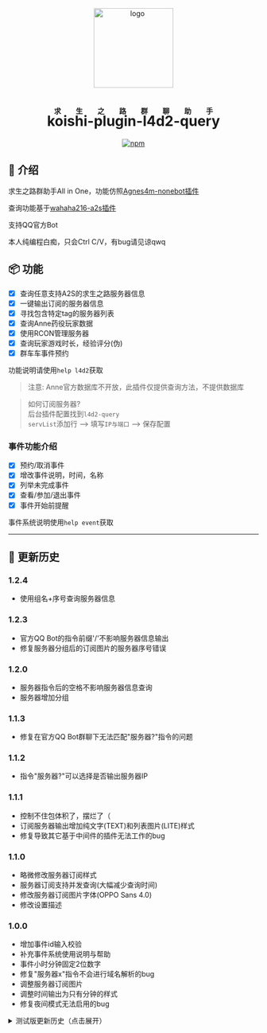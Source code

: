 <!-- markdownlint-disable MD026 MD028 MD033 MD041 -->

<div align="center">
  <a href="https://koishi.chat/" target="_blank">
    <img width="160" src="https://koishi.chat/logo.png" alt="logo">
  </a>

<h1><ruby>koishi-plugin-l4d2-query<rp>(</rp><rt>求生之路群聊助手</rt><rp>)</ruby></h1>

[![npm](https://img.shields.io/npm/v/koishi-plugin-l4d2-query?style=flat-square)](https://www.npmjs.com/package/koishi-plugin-l4d2-query)

</div>

## 📖 介绍

求生之路群助手All in One，功能仿照[Agnes4m-nonebot插件](https://github.com/Agnes4m/nonebot_plugin_l4d2_server)

查询功能基于[wahaha216-a2s插件](https://github.com/wahaha216/koishi-plugin-a2s)

支持QQ官方Bot

本人纯编程白痴，只会Ctrl C/V，有bug请见谅qwq

## 📦 功能

- [x] 查询任意支持A2S的求生之路服务器信息
- [x] 一键输出订阅的服务器信息
- [x] 寻找包含特定tag的服务器列表
- [x] 查询Anne药役玩家数据
- [x] 使用RCON管理服务器
- [x] 查询玩家游戏时长，经验评分(伪)
- [x] 群车车事件预约

功能说明请使用`help l4d2`获取

> 注意: Anne官方数据库不开放，此插件仅提供查询方法，不提供数据库

> 如何订阅服务器?\
> 后台插件配置找到`l4d2-query`\
> `servList`添加行 --> 填写`IP与端口` --> 保存配置

### 事件功能介绍

- [x] 预约/取消事件
- [x] 增改事件说明，时间，名称
- [x] 列举未完成事件
- [x] 查看/参加/退出事件
- [x] 事件开始前提醒

事件系统说明使用`help event`获取

---

## 📝 更新历史

### 1.2.4

- 使用组名+序号查询服务器信息

### 1.2.3

- 官方QQ Bot的指令前缀'/'不影响服务器信息输出
- 修复服务器分组后的订阅图片的服务器序号错误

### 1.2.0

- 服务器指令后的空格不影响服务器信息查询
- 服务器增加分组

### 1.1.3

- 修复在官方QQ Bot群聊下无法匹配"服务器?"指令的问题

### 1.1.2

- 指令"服务器?"可以选择是否输出服务器IP

### 1.1.1

- 控制不住包体积了，摆烂了（
- 订阅服务器输出增加纯文字(TEXT)和列表图片(LITE)样式
- 修复导致其它基于中间件的插件无法工作的bug

### 1.1.0

- 略微修改服务器订阅样式
- 服务器订阅支持并发查询(大幅减少查询时间)
- 修改服务器订阅图片字体(OPPO Sans 4.0)
- 修改设置描述

### 1.0.0

- 增加事件id输入校验
- 补充事件系统使用说明与帮助
- 事件小时分钟固定2位数字
- 修复"服务器x"指令不会进行域名解析的bug
- 调整服务器订阅图片
- 调整时间输出为只有分钟的样式
- 修复夜间模式无法启用的bug

<details>
<summary>测试版更新历史（点击展开）</summary>

### 1.0.0-alpha.0

- 修复重复参加事件bug
- 新增求生数据查询功能，经验评分功能
- 完善事件系统

### 0.8.0 ~ 0.8.3

- 初步完成群车车系统

### 0.7.0

- Anne查询支持绑定SteamID以快速查询
- Anne查询支持排名

### 0.6.2

- 合并管理插件指令
- "Anne查询" 和 "找服" 改为可选功能
- 更改设置样式, 请删除配置后再使用！

### 0.6.1

- 优化暗色背景下服务器图标的显示
- 搜索服务器时可以去除对服务器人数的限制条件
- 微调图像宽度

### 0.6.0

- 支持输入`服务器?`快速查询订阅的服务器信息
- 支持自定义夜间模式和图片主题 *目前只支持Normal和Dark*
- 调整只有2个订阅服务器时的显示效果

### 0.5.1

- 服务器订阅列表不会因为某一个服务器查询失败而无法输出
- 优化运行错误时的回复

### 0.5.0

- 增加RCON远程管理服务器功能

### 0.4.1

- 完善 找服玩 功能
- 添加 GitHub 链接与联系方式

### 0.4.0

- 支持Anne数据库查询啦

### 0.3.1

- 支持使用代理访问steam api

### 0.3.0

- 可以找服玩了？

### 0.2.1

- 优化订阅服务器数量小于3时订阅图的显示宽度\
- 删除“延迟”条目

### 0.2.0

- 支持订阅服务器并统一渲染

### 0.1.0

- 支持connect获取服务器信息

</details>

